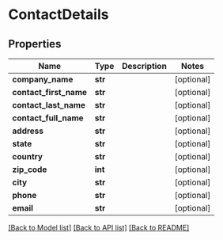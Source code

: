 # ContactDetails

## Properties
Name | Type | Description | Notes
------------ | ------------- | ------------- | -------------
**company_name** | **str** |  | [optional] 
**contact_first_name** | **str** |  | [optional] 
**contact_last_name** | **str** |  | [optional] 
**contact_full_name** | **str** |  | [optional] 
**address** | **str** |  | [optional] 
**state** | **str** |  | [optional] 
**country** | **str** |  | [optional] 
**zip_code** | **int** |  | [optional] 
**city** | **str** |  | [optional] 
**phone** | **str** |  | [optional] 
**email** | **str** |  | [optional] 

[[Back to Model list]](../README.md#documentation-for-models) [[Back to API list]](../README.md#documentation-for-api-endpoints) [[Back to README]](../README.md)


